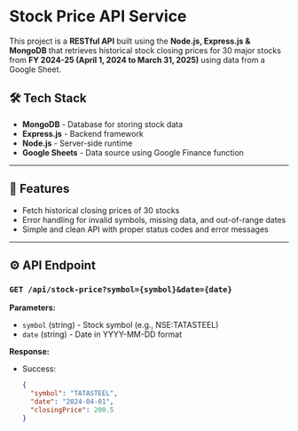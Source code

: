 # Stock Price API Service

This project is a **RESTful API** built using the **Node.js, Express.js & MongoDB** that retrieves historical stock closing prices for 30 major stocks from **FY 2024-25 (April 1, 2024 to March 31, 2025)** using data from a Google Sheet.

## 🛠️ **Tech Stack**
- **MongoDB** - Database for storing stock data
- **Express.js** - Backend framework
- **Node.js** - Server-side runtime
- **Google Sheets** - Data source using Google Finance function

---

## 📌 **Features**
- Fetch historical closing prices of 30 stocks
- Error handling for invalid symbols, missing data, and out-of-range dates
- Simple and clean API with proper status codes and error messages
---

## ⚙️ **API Endpoint**

### `GET /api/stock-price?symbol={symbol}&date={date}`

**Parameters:**
- `symbol` (string) - Stock symbol (e.g., NSE:TATASTEEL)
- `date` (string) - Date in YYYY-MM-DD format

**Response:**
- Success: 
  ```json
  {
    "symbol": "TATASTEEL",
    "date": "2024-04-01",
    "closingPrice": 200.5
  }
